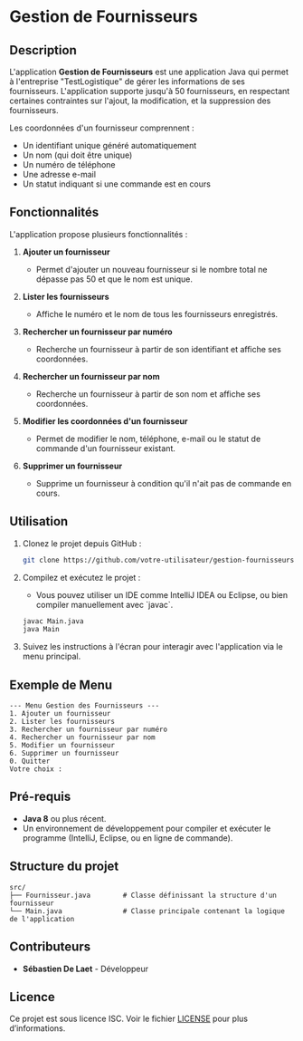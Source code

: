 # Gestion de Fournisseurs

## Description

L'application **Gestion de Fournisseurs** est une application Java qui permet à l'entreprise "TestLogistique" de gérer les informations de ses fournisseurs. L'application supporte jusqu'à 50 fournisseurs, en respectant certaines contraintes sur l'ajout, la modification, et la suppression des fournisseurs. 

Les coordonnées d'un fournisseur comprennent :
- Un identifiant unique généré automatiquement
- Un nom (qui doit être unique)
- Un numéro de téléphone
- Une adresse e-mail
- Un statut indiquant si une commande est en cours

## Fonctionnalités

L'application propose plusieurs fonctionnalités :
1. **Ajouter un fournisseur**
   - Permet d'ajouter un nouveau fournisseur si le nombre total ne dépasse pas 50 et que le nom est unique.
   
2. **Lister les fournisseurs**
   - Affiche le numéro et le nom de tous les fournisseurs enregistrés.

3. **Rechercher un fournisseur par numéro**
   - Recherche un fournisseur à partir de son identifiant et affiche ses coordonnées.

4. **Rechercher un fournisseur par nom**
   - Recherche un fournisseur à partir de son nom et affiche ses coordonnées.

5. **Modifier les coordonnées d'un fournisseur**
   - Permet de modifier le nom, téléphone, e-mail ou le statut de commande d'un fournisseur existant.

6. **Supprimer un fournisseur**
   - Supprime un fournisseur à condition qu'il n'ait pas de commande en cours.

## Utilisation

1. Clonez le projet depuis GitHub :

   ```bash
   git clone https://github.com/votre-utilisateur/gestion-fournisseurs.git
   ```

2. Compilez et exécutez le projet :

   - Vous pouvez utiliser un IDE comme IntelliJ IDEA ou Eclipse, ou bien compiler manuellement avec \`javac\`.

   ```bash
   javac Main.java
   java Main
   ```

3. Suivez les instructions à l'écran pour interagir avec l'application via le menu principal.

## Exemple de Menu

```
--- Menu Gestion des Fournisseurs ---
1. Ajouter un fournisseur
2. Lister les fournisseurs
3. Rechercher un fournisseur par numéro
4. Rechercher un fournisseur par nom
5. Modifier un fournisseur
6. Supprimer un fournisseur
0. Quitter
Votre choix :
```

## Pré-requis

- **Java 8** ou plus récent.
- Un environnement de développement pour compiler et exécuter le programme (IntelliJ, Eclipse, ou en ligne de commande).

## Structure du projet

```
src/
├── Fournisseur.java        # Classe définissant la structure d'un fournisseur
└── Main.java               # Classe principale contenant la logique de l'application
```

## Contributeurs

- **Sébastien De Laet** - Développeur

## Licence

Ce projet est sous licence ISC. Voir le fichier [LICENSE](LICENSE) pour plus d’informations.

